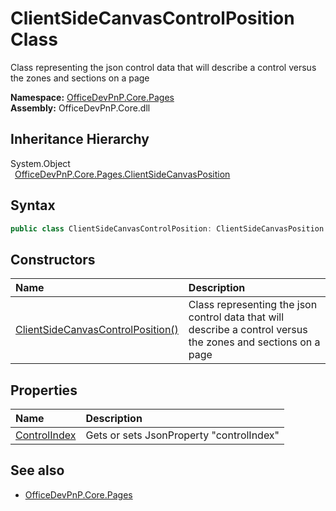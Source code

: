 # ClientSideCanvasControlPosition Class
 Class representing the json control data that will describe a control versus the zones and sections on a page   

**Namespace:** [OfficeDevPnP.Core.Pages](OfficeDevPnP.Core.Pages.md)  
**Assembly:** OfficeDevPnP.Core.dll  
## Inheritance Hierarchy
System.Object  
&ensp;[OfficeDevPnP.Core.Pages.ClientSideCanvasPosition](OfficeDevPnP.Core.Pages.ClientSideCanvasPosition.md)  
## Syntax
```C#
public class ClientSideCanvasControlPosition: ClientSideCanvasPosition
```
## Constructors
|**Name**|**Description**|
|:-----|:-----|
| [ClientSideCanvasControlPosition()](OfficeDevPnP.Core.Pages.ClientSideCanvasControlPosition.ctor1.md) |  Class representing the json control data that will describe a control versus the zones and sections on a page 
## Properties
|**Name**|**Description**|
|:-----|:-----|
| [ControlIndex](OfficeDevPnP.Core.Pages.ClientSideCanvasControlPosition.ControlIndex.md) | Gets or sets JsonProperty "controlIndex"
## See also
- [OfficeDevPnP.Core.Pages](OfficeDevPnP.Core.Pages.md)
